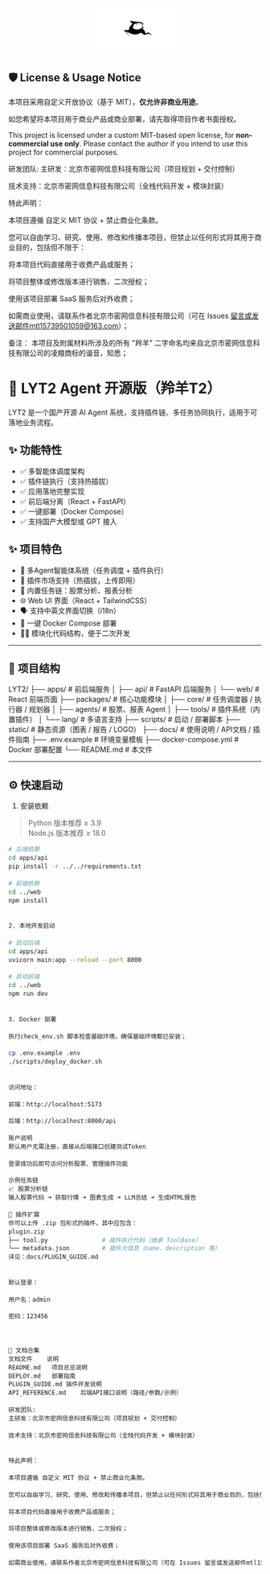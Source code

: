 <p align="center">
  <img src="./static/assets/log.png" width="160" />
</p>   


## 🛡️ License & Usage Notice

本项目采用自定义开放协议（基于 MIT），**仅允许非商业用途**。

如您希望将本项目用于商业产品或商业部署，请先取得项目作者书面授权。

 This project is licensed under a custom MIT-based open license, for **non-commercial use only**.
 Please contact the author if you intend to use this project for commercial purposes.



研发团队:
主研发：北京市密网信息科技有限公司（项目规划 + 交付控制）

技术支持：北京市密网信息科技有限公司（全栈代码开发 + 模块封装）


特此声明：

本项目遵循 自定义 MIT 协议 + 禁止商业化条款。

您可以自由学习、研究、使用、修改和传播本项目，但禁止以任何形式将其用于商业目的，包括但不限于：

将本项目代码直接用于收费产品或服务；

将项目整体或修改版本进行销售、二次授权；

使用该项目部署 SaaS 服务后对外收费；

如需商业使用，请联系作者北京市密网信息科技有限公司（可在 Issues 留言或发送邮件mtl15739501059@163.com）；

备注：
本项目及附属材料所涉及的所有 "羚羊" 二字命名均来自北京市密网信息科技有限公司的凌羪商标的谐音，知悉；

# 🦌 LYT2 Agent 开源版（羚羊T2）

LYT2 是一个国产开源 AI Agent 系统，支持插件链、多任务协同执行，适用于可落地业务流程。


## ✨ 功能特性
- ✅ 多智能体调度架构
- ✅ 插件链执行（支持热插拔）
- ✅ 应用落地完整实现
- ✅ 前后端分离（React + FastAPI）
- ✅ 一键部署（Docker Compose）
- ✅ 支持国产大模型或 GPT 接入


## ✨  项目特色

- 🧠  多Agent智能体系统（任务调度 + 插件执行）
- 📎  插件市场支持（热插拔，上传即用）
- 📂  内置任务链：股票分析、报表分析
- 🌐  Web UI 界面（React + TailwindCSS）
- 🗣️  支持中英文界面切换（i18n）
- 🚀  一键 Docker Compose 部署
- 🧱🧱 模块化代码结构，便于二次开发 



    
---

## 🧱 项目结构

LYT2/
├── apps/ # 前后端服务
│ ├── api/ # FastAPI 后端服务
│ └── web/ # React 前端页面
├── packages/ # 核心功能模块
│ ├── core/ # 任务调度器 / 执行器 / 规划器
│ ├── agents/ #  股票、报表 Agent
│ ├── tools/ # 插件系统（内置插件）
│ └── lang/ # 多语言支持
├── scripts/ # 启动 / 部署脚本
├── static/ # 静态资源（图表 / 报告 / LOGO）
├── docs/ # 使用说明 / API文档 / 插件指南
├── .env.example # 环境变量模板
├── docker-compose.yml # Docker 部署配置
└── README.md # 本文件



---

## ⚙️ 快速启动

1. 安装依赖

> Python 版本推荐 ≥ 3.9  
> Node.js 版本推荐 ≥ 18.0

```bash
# 后端依赖
cd apps/api
pip install -r ../../requirements.txt

# 前端依赖
cd ../web
npm install


2. 本地开发启动

# 启动后端
cd apps/api
uvicorn main:app --reload --port 8000

# 启动前端
cd ../web
npm run dev
   
   
3. Docker 部署

执行check_env.sh 脚本检查基础环境，确保基础环境都已安装；

cp .env.example .env
./scripts/deploy_docker.sh


访问地址：

前端：http://localhost:5173

后端：http://localhost:8000/api

账户说明
默认用户无需注册，直接从后端接口创建测试Token

登录成功后即可访问分析股票、管理插件功能

示例任务链
📈 股票分析链
输入股票代码 ➜ 获取行情 ➜ 图表生成 ➜ LLM总结 ➜ 生成HTML报告

🧩 插件扩展
你可以上传 .zip 包形式的插件，其中应包含：
plugin.zip
├── tool.py               # 插件执行代码（继承 ToolBase）
└── metadata.json         # 插件元信息（name、description 等）
详见：docs/PLUGIN_GUIDE.md


默认登录：

用户名：admin
 
密码：123456 



📖 文档合集
文档文件	说明
README.md	项目总览说明
DEPLOY.md	部署指南
PLUGIN_GUIDE.md	插件开发说明
API_REFERENCE.md	后端API接口说明（路径/参数/示例）

研发团队:
主研发：北京市密网信息科技有限公司（项目规划 + 交付控制）

技术支持：北京市密网信息科技有限公司（全栈代码开发 + 模块封装）


特此声明：

本项目遵循 自定义 MIT 协议 + 禁止商业化条款。

您可以自由学习、研究、使用、修改和传播本项目，但禁止以任何形式将其用于商业目的，包括但不限于：

将本项目代码直接用于收费产品或服务；

将项目整体或修改版本进行销售、二次授权；

使用该项目部署 SaaS 服务后对外收费；

如需商业使用，请联系作者北京市密网信息科技有限公司（可在 Issues 留言或发送邮件mtl15739501059@163.com）。





